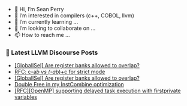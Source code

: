 - 👋 Hi, I’m Sean Perry
- 👀 I’m interested in compilers (c++, COBOL, llvm)
- 🌱 I’m currently learning ...
- 💞️ I’m looking to collaborate on ...
- 📫 How to reach me ...

<!---
s66perry/s66perry is a ✨ special ✨ repository because its `README.md` (this file) appears on your GitHub profile.
You can click the Preview link to take a look at your changes.
--->
### 📕 Latest LLVM Discourse Posts

<!-- DISCOURSE-LLVM:START -->
- [[GlobalISel] Are register banks allowed to overlap?](https://discourse.llvm.org/t/globalisel-are-register-banks-allowed-to-overlap/83863#post_5)
- [RFC: c-a*b vs &lpar;-a*b&rpar;+c for strict mode](https://discourse.llvm.org/t/rfc-c-a-b-vs-a-b-c-for-strict-mode/83745#post_18)
- [[GlobalISel] Are register banks allowed to overlap?](https://discourse.llvm.org/t/globalisel-are-register-banks-allowed-to-overlap/83863#post_4)
- [Double Free in my InstCombine optimization](https://discourse.llvm.org/t/double-free-in-my-instcombine-optimization/83893#post_3)
- [[RFC][OpenMP] supporting delayed task execution with firstprivate variables](https://discourse.llvm.org/t/rfc-openmp-supporting-delayed-task-execution-with-firstprivate-variables/83084#post_7)
<!-- DISCOURSE-LLVM:END -->
